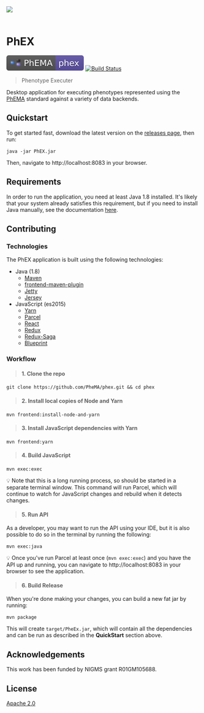 <br/><br/>
<img src="http://informatics.mayo.edu/phema/images/b/bc/Phema-logo.png">
<br/><br/>

# PhEX

[![PhEMA](./repo-badge.svg)](https://projectphema.org)
[![Build Status](https://travis-ci.org/PheMA/phex.svg?branch=master)](https://travis-ci.org/PheMA/phex)

> Phenotype Executer

Desktop application for executing phenotypes represented using the [PhEMA](http://projectphema.org) standard against a
variety of data backends.

## Quickstart

To get started fast, download the latest version on the [releases page](https://github.com/PheMA/phex/releases), then run:

```
java -jar PhEX.jar
```

Then, navigate to http://localhost:8083 in your browser.

## Requirements

In order to run the application, you need at least Java 1.8 installed. It's likely that your system already satisfies
this requirement, but if you need to install Java manually, see the documentation [here](https://www.java.com/en/download/help/download_options.xml).

## Contributing

### Technologies

The PhEX application is built using the following technologies:

- Java (1.8)
  - [Maven](https://maven.apache.org/)
  - [frontend-maven-plugin](https://github.com/eirslett/frontend-maven-plugin)
  - [Jetty](https://www.eclipse.org/jetty/documentation/)
  - [Jersey](https://jersey.github.io/)
- JavaScript (es2015)
  - [Yarn](https://yarnpkg.com/en/)
  - [Parcel](https://parceljs.org/)
  - [React](https://reactjs.org/)
  - [Redux](https://redux.js.org/)
  - [Redux-Saga](https://redux-saga.js.org/)
  - [Blueprint](https://blueprintjs.com/docs/)

### Workflow

> #### 1. Clone the repo

```
git clone https://github.com/PheMA/phex.git && cd phex
```

> #### 2. Install local copies of Node and Yarn

```
mvn frontend:install-node-and-yarn
```

> #### 3. Install JavaScript dependencies with Yarn

```
mvn frontend:yarn
```

> #### 4. Build JavaScript

```
mvn exec:exec
```

:bulb: Note that this is a long running process, so should be started in a separate terminal window. This command will
run Parcel, which will continue to watch for JavaScript changes and rebuild when it detects changes.

> #### 5. Run API

As a developer, you may want to run the API using your IDE, but it is also possible to do so in the terminal by running
the following:

```
mvn exec:java
```

:bulb: Once you've run Parcel at least once (`mvn exec:exec`) and you have the API up and running, you can navigate to
http://localhost:8083 in your browser to see the application.

> #### 6. Build Release

When you're done making your changes, you can build a new fat jar by running:

```
mvn package
```

This will create `target/PheEx.jar`, which will contain all the dependencies and can be run as described in the **QuickStart**
section above.

## Acknowledgements

This work has been funded by NIGMS grant R01GM105688.

## License

[Apache 2.0](license.md)
